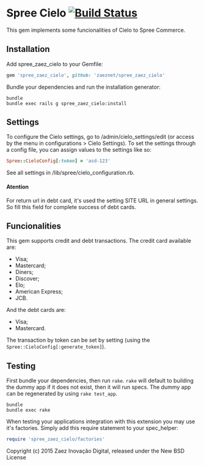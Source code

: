 Spree Cielo [![Build Status](https://travis-ci.org/zaeznet/spree_zaez_cielo.svg?branch=master)](https://travis-ci.org/zaeznet/spree_zaez_cielo)
==============

This gem implements some funcionalities of Cielo to Spree Commerce.

Installation
------------

Add spree_zaez_cielo to your Gemfile:

```ruby
gem 'spree_zaez_cielo', github: 'zaeznet/spree_zaez_cielo'
```

Bundle your dependencies and run the installation generator:

```shell
bundle
bundle exec rails g spree_zaez_cielo:install
```

Settings
-------

To configure the Cielo settings, go to /admin/cielo_settings/edit (or access by the menu in configurations > Cielo Settings).
To set the settings through a config file, you can assign values to the settings like so:

```ruby
Spree::CieloConfig[:token] = 'asd-123'
```

See all settings in /lib/spree/cielo_configuration.rb.

#### Atention

For return url in debt card, it's used the setting SITE URL in general settings. So fill this field for complete success of debt cards.

Funcionalities
-------

This gem supports credit and debt transactions. The credit card available are:

* Visa;
* Mastercard;
* Diners;
* Discover;
* Elo;
* American Express;
* JCB.

And the debt cards are:

* Visa;
* Mastercard.

The transaction by token can be set by setting (using the `Spree::CieloConfig[:generate_token]`).

Testing
-------

First bundle your dependencies, then run `rake`. `rake` will default to building the dummy app if it does not exist, then it will run specs. The dummy app can be regenerated by using `rake test_app`.

```shell
bundle
bundle exec rake
```

When testing your applications integration with this extension you may use it's factories.
Simply add this require statement to your spec_helper:

```ruby
require 'spree_zaez_cielo/factories'
```

Copyright (c) 2015 Zaez Inovação Digital, released under the New BSD License
